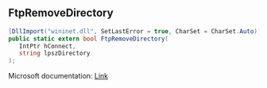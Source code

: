 ## FtpRemoveDirectory

```csharp
[DllImport("wininet.dll", SetLastError = true, CharSet = CharSet.Auto)]
public static extern bool FtpRemoveDirectory(
   IntPtr hConnect,
   string lpszDirectory
);
```

Microsoft documentation: [Link](https://docs.microsoft.com/en-us/windows/win32/api/wininet/nf-wininet-ftpremovedirectorya)
